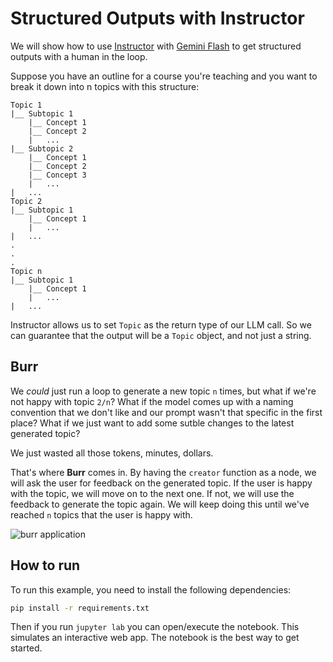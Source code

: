 <!--
     Licensed to the Apache Software Foundation (ASF) under one
     or more contributor license agreements.  See the NOTICE file
     distributed with this work for additional information
     regarding copyright ownership.  The ASF licenses this file
     to you under the Apache License, Version 2.0 (the
     "License"); you may not use this file except in compliance
     with the License.  You may obtain a copy of the License at

       http://www.apache.org/licenses/LICENSE-2.0

     Unless required by applicable law or agreed to in writing,
     software distributed under the License is distributed on an
     "AS IS" BASIS, WITHOUT WARRANTIES OR CONDITIONS OF ANY
     KIND, either express or implied.  See the License for the
     specific language governing permissions and limitations
     under the License.
-->

# Structured Outputs with Instructor

We will show how to use [Instructor](https://python.useinstructor.com/) with [Gemini Flash](https://deepmind.google/technologies/gemini/flash/) to get structured outputs with a human in the loop.

Suppose you have an outline for a course you're teaching and you want to break it down into n topics with this structure:

    Topic 1
    |__ Subtopic 1
        |__ Concept 1
        |__ Concept 2
        |   ...
    |__ Subtopic 2
        |__ Concept 1
        |__ Concept 2
        |__ Concept 3
        |   ...
    |   ...
    Topic 2
    |__ Subtopic 1
        |__ Concept 1
        |   ...
    |   ...
    .
    .
    .
    Topic n
    |__ Subtopic 1
        |__ Concept 1
        |   ...
    |   ...

Instructor allows us to set `Topic` as the return type of our LLM call. So we can guarantee that the output will be a `Topic` object, and not just a string.

## Burr

We _could_ just run a loop to generate a new topic `n` times, but what if we're not happy with topic `2/n`? What if the model comes up with a naming convention that we don't like and our prompt wasn't that specific in the first place? What if we just want to add some sutble changes to the latest generated topic?

We just wasted all those tokens, minutes, dollars.

That's where **Burr** comes in. By having the `creator` function as a node, we will ask the user for feedback on the generated topic. If the user is happy with the topic, we will move on to the next one. If not, we will use the feedback to generate the topic again. We will keep doing this until we've reached `n` topics that the user is happy with.

![burr application](statemachine.png)

## How to run

To run this example, you need to install the following dependencies:

```bash
pip install -r requirements.txt
```

Then if you run `jupyter lab` you can open/execute the notebook.
This simulates an interactive web app. The notebook is the best way to get started.
